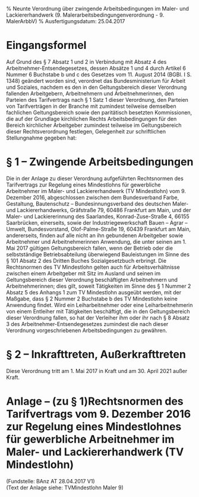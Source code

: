 % Neunte Verordnung über zwingende Arbeitsbedingungen im Maler- und Lackiererhandwerk  (9. Malerarbeitsbedingungenverordnung - 9. MalerArbbV)
% Ausfertigungsdatum: 25.04.2017
 
# Eingangsformel

Auf Grund des § 7 Absatz 1 und 2 in Verbindung mit Absatz 4 des Arbeitnehmer-Entsendegesetzes, dessen Absätze 1 und 4 durch Artikel 6 Nummer 6 Buchstabe b und c des Gesetzes vom 11. August 2014 (BGBl. I S. 1348) geändert worden sind, verordnet das Bundesministerium für Arbeit und Soziales, nachdem es den in den Geltungsbereich dieser Verordnung fallenden Arbeitgebern, Arbeitnehmern und Arbeitnehmerinnen, den Parteien des Tarifvertrags nach § 1 Satz 1 dieser Verordnung, den Parteien von Tarifverträgen in der Branche mit zumindest teilweise demselben fachlichen Geltungsbereich sowie den paritätisch besetzten Kommissionen, die auf der Grundlage kirchlichen Rechts Arbeitsbedingungen für den Bereich kirchlicher Arbeitgeber zumindest teilweise im Geltungsbereich dieser Rechtsverordnung festlegen, Gelegenheit zur schriftlichen Stellungnahme gegeben hat:

# § 1 – Zwingende Arbeitsbedingungen

Die in der Anlage zu dieser Verordnung aufgeführten Rechtsnormen des Tarifvertrags zur Regelung eines Mindestlohns für gewerbliche Arbeitnehmer im Maler- und Lackiererhandwerk (TV Mindestlohn) vom 9. Dezember 2016, abgeschlossen zwischen dem Bundesverband Farbe, Gestaltung, Bautenschutz – Bundesinnungsverband des deutschen Maler- und Lackiererhandwerks, Gräfstraße 79, 60486 Frankfurt am Main, und der Maler- und Lackiererinnung des Saarlandes, Konrad-Zuse-Straße 4, 66155 Saarbrücken, einerseits, sowie der Industriegewerkschaft Bauen – Agrar – Umwelt, Bundesvorstand, Olof-Palme-Straße 19, 60439 Frankfurt am Main, andererseits, finden auf alle nicht an ihn gebundenen Arbeitgeber sowie Arbeitnehmer und Arbeitnehmerinnen Anwendung, die unter seinen am 1. Mai 2017 gültigen Geltungsbereich fallen, wenn der Betrieb oder die selbstständige Betriebsabteilung überwiegend Bauleistungen im Sinne des § 101 Absatz 2 des Dritten Buches Sozialgesetzbuch erbringt. Die Rechtsnormen des TV Mindestlohn gelten auch für Arbeitsverhältnisse zwischen einem Arbeitgeber mit Sitz im Ausland und seinen im Geltungsbereich dieser Verordnung beschäftigten Arbeitnehmern und Arbeitnehmerinnen; dies gilt, soweit Tätigkeiten im Sinne des § 1 Nummer 2 Absatz 5 des Anhangs 1 zum TV Mindestlohn ausgeübt werden, mit der Maßgabe, dass § 2 Nummer 2 Buchstabe b des TV Mindestlohn keine Anwendung findet. Wird ein Leiharbeitnehmer oder eine Leiharbeitnehmerin von einem Entleiher mit Tätigkeiten beschäftigt, die in den Geltungsbereich dieser Verordnung fallen, so hat der Verleiher ihm oder ihr nach § 8 Absatz 3 des Arbeitnehmer-Entsendegesetzes zumindest die nach dieser Verordnung vorgeschriebenen Arbeitsbedingungen zu gewähren.

# § 2 – Inkrafttreten, Außerkrafttreten

Diese Verordnung tritt am 1. Mai 2017 in Kraft und am 30. April 2021 außer Kraft.

# Anlage – (zu § 1)Rechtsnormen des Tarifvertrags vom 9. Dezember 2016 zur Regelung eines Mindestlohnes für gewerbliche Arbeitnehmer im Maler- und Lackiererhandwerk (TV Mindestlohn)

(Fundstelle: BAnz AT 28.04.2017 V1)  
(Text der Anlage siehe: TVMindestlohn Maler 9)
